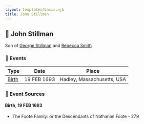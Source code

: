 ```yaml
---
layout: templates/basic.njk
title: John Stillman
---
```

## 🔵 John Stillman

Son of [George Stillman](/people/6/67040632) and [Rebecca Smith](/people/7/76162584)

### 📆 Events

Type | Date | Place
------ | ------ | ------
[Birth](#event-0) | 19 FEB 1693 | Hadley, Massachusetts, USA

### 📰 Event Sources

#### <a id="event-0"></a> Birth, 19 FEB 1693
* The Foote Family: or the Descendants of Nathaniel Foote  - 279
